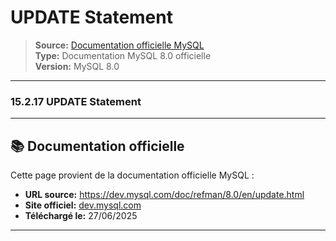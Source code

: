 # UPDATE Statement

> **Source:** [Documentation officielle MySQL](https://dev.mysql.com/doc/refman/8.0/en/update.html)  
> **Type:** Documentation MySQL 8.0 officielle  
> **Version:** MySQL 8.0

---

### 15.2.17 UPDATE Statement

---

## 📚 Documentation officielle

Cette page provient de la documentation officielle MySQL :
- **URL source:** https://dev.mysql.com/doc/refman/8.0/en/update.html
- **Site officiel:** [dev.mysql.com](https://dev.mysql.com/doc/)
- **Téléchargé le:** 27/06/2025

---
